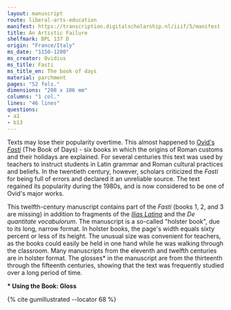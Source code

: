 ```yaml
---
layout: manuscript
route: liberal-arts-education
manifest: https://transcription.digitalscholarship.nl/iiif/5/manifest
title: An Artistic Failure
shelfmark: BPL 137 D
origin: "France/Italy"
ms_date: "1150-1200"
ms_creator: Ovidius
ms_title: Fasti
ms_title_en: The book of days
material: parchment
pages: "52 fols."
dimensions: "208 x 106 mm"
columns: "1 col."
lines: "46 lines"
questions:
- a1
- b13
---
```


Texts may lose their popularity overtime. This almost happened to
[Ovid's](https://en.wikipedia.org/wiki/Ovid)
*[Fasti](https://en.wikipedia.org/wiki/Fasti_(poem))* (The
Book of Days) - six books in which the origins of Roman customs and
their holidays are explained. For several centuries this text was used
by teachers to instruct students in Latin grammar and Roman cultural
practices and beliefs. In the twentieth century, however, scholars
criticized the *Fasti* for being full of errors and declared it an
unreliable source. The text regained its popularity during the 1980s,
and is now considered to be one of Ovid's major works.

This twelfth-century manuscript contains part of the *Fasti* (books 1,
2, and 3 are missing) in addition to fragments of the *[Ilias Latina](https://en.wikipedia.org/wiki/Ilias_Latina)* and
the *De quantitate vocabulorum*. The manuscript is a so-called "holster
book", due to its long, narrow format. In holster books, the page's
width equals sixty percent or less of its height. The unusual size was
convenient for teachers, as the books could easily be held in one hand
while he was walking through the classroom. Many manuscripts from the
eleventh and twelfth centuries are in holster format. The glosses\* in
the manuscript are from the thirteenth through the fifteenth centuries,
showing that the text was frequently studied over a long period of time.

**\* Using the Book: Gloss**

{% cite gumillustrated --locator 68 %}